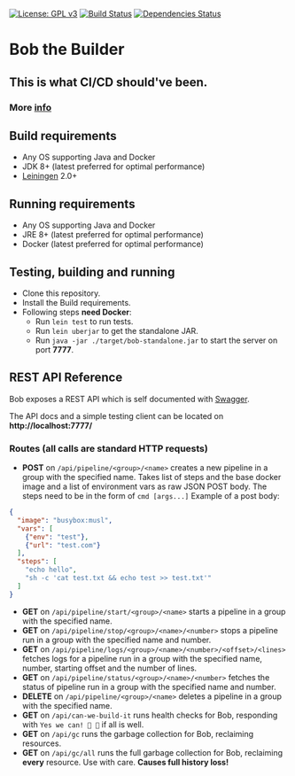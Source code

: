 [![License: GPL v3](https://img.shields.io/badge/license-GPL%20v3-blue.svg)](http://www.gnu.org/licenses/gpl-3.0)
[![Build Status](https://travis-ci.org/bob-cd/bob.svg?branch=master)](https://travis-ci.org/bob-cd/bob)
[![Dependencies Status](https://versions.deps.co/bob-cd/bob/status.png)](https://versions.deps.co/bob-cd/bob)

# Bob the Builder

## This is what CI/CD should've been.

### More [info](https://github.com/bob-cd/bob/blob/master/RATIONALE.md)

## Build requirements
- Any OS supporting Java and Docker
- JDK 8+ (latest preferred for optimal performance)
- [Leiningen](https://leiningen.org/) 2.0+

## Running requirements
- Any OS supporting Java and Docker
- JRE 8+ (latest preferred for optimal performance)
- Docker (latest preferred for optimal performance)

## Testing, building and running
- Clone this repository.
- Install the Build requirements.
- Following steps **need Docker**:
    - Run `lein test` to run tests.
    - Run `lein uberjar` to get the standalone JAR.
    - Run `java -jar ./target/bob-standalone.jar` to start the server on port **7777**.

## REST API Reference

Bob exposes a REST API which is self documented with [Swagger](https://swagger.io/).

The API docs and a simple testing client can be located on **http://localhost:7777/**

### Routes (all calls are standard HTTP requests)

- **POST** on `/api/pipeline/<group>/<name>` creates a new pipeline in a group with the specified name.
Takes list of steps and the base docker image and a list of environment vars as raw JSON POST body. 
The steps need to be in the form of `cmd [args...]`
Example of a post body:
```json
{
  "image": "busybox:musl",
  "vars": [
    {"env": "test"},
    {"url": "test.com"}
  ],
  "steps": [
    "echo hello",
    "sh -c 'cat test.txt && echo test >> test.txt'"
  ]
}
```
- **GET** on `/api/pipeline/start/<group>/<name>` starts a pipeline in a group with the specified name. 
- **GET** on `/api/pipeline/stop/<group>/<name>/<number>` stops a pipeline run in a group with the specified name and number.
- **GET** on `/api/pipeline/logs/<group>/<name>/<number>/<offset>/<lines>` fetches logs for a pipeline run in a group 
with the specified name, number, starting offset and the number of lines.
- **GET** on `/api/pipeline/status/<group>/<name>/<number>` fetches the status of pipeline run in a group with the 
specified name and number.
- **DELETE** on `/api/pipeline/<group>/<name>` deletes a pipeline in a group with the specified name.
- **GET** on `/api/can-we-build-it` runs health checks for Bob, responding with
`Yes we can! 🔨 🔨` if all is well.
- **GET** on `/api/gc` runs the garbage collection for Bob, reclaiming resources.
- **GET** on `/api/gc/all` runs the full garbage collection for Bob, reclaiming **every** resource.
Use with care. **Causes full history loss!** 
